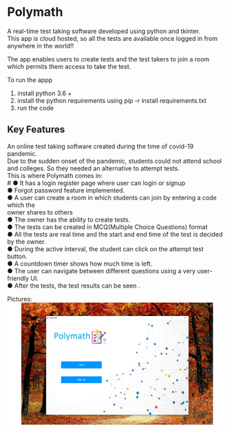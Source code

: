 # Polymath

A real-time test taking software developed using python and tkinter.<br />
This app is cloud hosted, so all the tests are available once logged in from anywhere in the world!!<br />

The app enables users to create tests and the test takers to join a room which permits them access to take the test.<br />

To run the appp
1) install python 3.6 +
2) install the python requirements using pip -r install requirements.txt
3) run the code


## Key Features
An online test taking software created during the time of covid-19 pandemic.<br />
Due to the sudden onset of the pandemic, students could not attend school and colleges. So they needed an alternative to attempt tests.<br />
This is where Polymath comes in:<br />#
● It has a login register page where user can login or signup<br />
● Forgot password feature implemented.<br />
● A user can create a room in which students can join by entering a code which the<br />
owner shares to others<br />
● The owner has the ability to create tests.<br />
● The tests can be created in MCQ(Multiple Choice Questions) format<br />
● All the tests are real time and the start and end time of the test is decided by the
owner.<br />
● During the active interval, the student can click on the attempt test button.<br />
● A countdown timer shows how much time is left.<br />
● The user can navigate between different questions using a very user-friendly UI.<br />
● After the tests, the test results can be seen .<br />

Pictures:
![Login Page](https://github.com/achintyapro03/Polymath/blob/main/assets/Polymath_0.png?raw=true)

